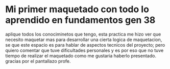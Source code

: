 # Mi primer maquetado con todo lo aprendido en fundamentos gen 38
aplique todos los conociminetos que tengo, esta practica me hizo ver que necesito maquetar mas para
desarrollar una cierta logica de maquetacion, se que este espacio es para hablar de aspectos tecnicos del
proyecto; pero quiero comentar que tuve dificultades personales y es por eso que no tuve tiempo de realizar el maquetado
como me gustaria haberlo presentado. gracias por el pantallazo profe.
